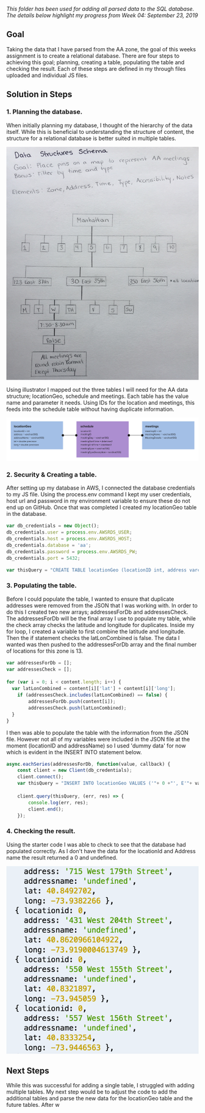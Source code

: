 *This folder has been used for adding all parsed data to the SQL database. The details below highlight my progress from Week 04: September 23, 2019*

## Goal 
Taking the data that I have parsed from the AA zone, the goal of this weeks assignment is to create a relational database. There are four steps to achieving this goal; planning, creating a table, populating the table and checking the result. Each of these steps are defined in my through files uploaded and individual JS files. 

## Solution in Steps

### 1. Planning the database. 
When initially planning my database, I thought of the hierarchy of the data itself. While this is beneficial to understanding the structure of content, the structure for a relational database is better suited in multiple tables. 

![Image of AA Data Hierarchy](https://github.com/lulujordanna/data-structures/blob/master/week04/files/aaHierarchy.jpg)

Using illustrator I mapped out the three tables I will need for the AA data structure; locationGeo, schedule and meetings. Each table has the value name and parameter it needs. Using IDs for the location and meetings, this feeds into the schedule table without having duplicate information.  

![Image of AA Data Structure](https://github.com/lulujordanna/data-structures/blob/master/week04/files/aaSchema.png)


### 2. Security & Creating a table. 
After setting up my database in AWS, I connected the database credentials to my JS file. Using the process.env command I kept my user credentials, host url and password in my environment variable to ensure these do not end up on GitHub. Once that was completed I created my locationGeo table in the database. 
```javascript
var db_credentials = new Object();
db_credentials.user = process.env.AWSRDS_USER;
db_credentials.host = process.env.AWSRDS_HOST;
db_credentials.database = 'aa';
db_credentials.password = process.env.AWSRDS_PW;
db_credentials.port = 5432;
```
```javascript
var thisQuery = "CREATE TABLE locationGeo (locationID int, address varchar(100), addressName varchar(100), lat double precision, long double precision);";
```

### 3. Populating the table.  
Before I could populate the table, I wanted to ensure that duplicate addresses were removed from the JSON that I was working with. In order to do this I created two new arrays; addressesForDb and addressesCheck. The addressesForDb will be the final array I use to populate my table, while the check array checks the latitude and longitude for duplicates. Inside my for loop, I created a variable to first combine the latitude and longitude. Then the if statement checks the latLonCombined is false. The data I wanted was then pushed to the addressesForDb array and the final number of locations for this zone is 13. 
```javascript
var addressesForDb = [];
var addressesCheck = [];

for (var i = 0; i < content.length; i++) {
  var latLonCombined = content[i]['lat'] + content[i]['long'];
    if (addressesCheck.includes(latLonCombined) == false) {
        addressesForDb.push(content[i]);
        addressesCheck.push(latLonCombined);
  }
}
```

I then was able to populate the table with the information from the JSON file. However not all of my variables were included in the JSON file at the moment (locationID and addressName) so I used 'dummy data' for now which is evident in the INSERT INTO statement below.  
```javascript
async.eachSeries(addressesForDb, function(value, callback) {
    const client = new Client(db_credentials);
    client.connect();
    var thisQuery = "INSERT INTO locationGeo VALUES ('"+ 0 +"', E'"+ value.street +"', '"+ value.NULL +"', " + value.lat + ", " + value.long + ");";
    
    client.query(thisQuery, (err, res) => {
        console.log(err, res);
        client.end();
    });
```

### 4. Checking the result. 
Using the starter code I was able to check to see that the database had populated correctly. As I don't have the data for the locationId and Address name the result returned a 0 and undefined. 

![Image of database check](https://github.com/lulujordanna/data-structures/blob/master/week04/files/databaseCheck.png)

## Next Steps

While this was successful for adding a single table, I struggled with adding multiple tables. My next step would be to adjust the code to add the additional tables and parse the new data for the locationGeo table and the future tables. After w
